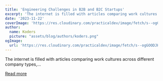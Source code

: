 ```yaml
---
title: 'Engineering Challenges in B2B and B2C Startups'
excerpt: 'The internet is filled with articles comparing work cultures across different company types,...'
date: '2023-11-22'
coverImage: 'https://res.cloudinary.com/practicaldev/image/fetch/s--ogGOODJH--/c_imagga_scale,f_auto,fl_progressive,h_420,q_auto,w_1000/https://dev-to-uploads.s3.amazonaws.com/uploads/articles/8g19o1v5kyoft2p2s2wi.jpg'
author:
  name: Koders
  picture: "assets/blog/authors/koders.png"
ogImage:
  url: 'https://res.cloudinary.com/practicaldev/image/fetch/s--ogGOODJH--/c_imagga_scale,f_auto,fl_progressive,h_420,q_auto,w_1000/https://dev-to-uploads.s3.amazonaws.com/uploads/articles/8g19o1v5kyoft2p2s2wi.jpg'
---
```


The internet is filled with articles comparing work cultures across different company types,...

[Read more](https://dev.to/monite/engineering-challenges-in-b2b-and-b2c-startups-1lcd)
